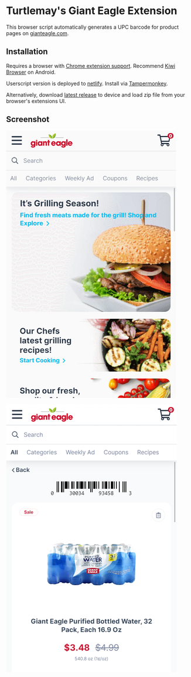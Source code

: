 # Turtlemay's Giant Eagle Extension

This browser script automatically generates a UPC barcode for product pages on [gianteagle.com](https://gianteagle.com).

## Installation

Requires a browser with [Chrome extension support](https://developer.chrome.com/docs/multidevice/faq/#does-chrome-for-android-support-apps-and-extensions). Recommend [Kiwi Browser](https://play.google.com/store/apps/details?id=com.kiwibrowser.browser) on Android.

Userscript version is deployed to [netlify](https://turtlemay-gianteagle-web.netlify.app/turtlemay-gianteagle.user.js). Install via [Tampermonkey](https://www.tampermonkey.net/).

Alternatively, download [latest release](https://github.com/turtlemay-gianteagle/gianteagle-web/releases) to device and load zip file from your browser's extensions UI.

## Screenshot

![](/capture.gif)

![screenshot](/screenshot.png)
